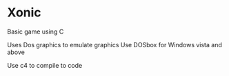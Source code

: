 # Xonic
Basic game using C 

Uses Dos graphics to emulate graphics
Use DOSbox for Windows vista and above

Use c4 to compile to code
